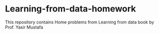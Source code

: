 # Learning-from-data-homework

This repository contains Home problems from Learning from data book by Prof. Yasir Mustafa
